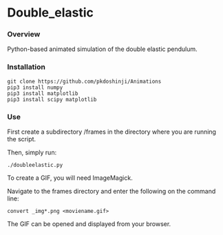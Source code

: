# Double_elastic


### Overview
Python-based animated simulation of the double elastic pendulum.

### Installation

```
git clone https://github.com/pkdoshinji/Animations
pip3 install numpy
pip3 install matplotlib
pip3 install scipy matplotlib
```

### Use
First create a subdirectory /frames in the directory where you are running the script.

Then, simply run:
```
./doubleelastic.py
```

To create a GIF, you will need ImageMagick.

Navigate to the frames directory and enter the following on the command line:
```
convert _img*.png <moviename.gif>
```

The GIF can be opened and displayed from your browser.
